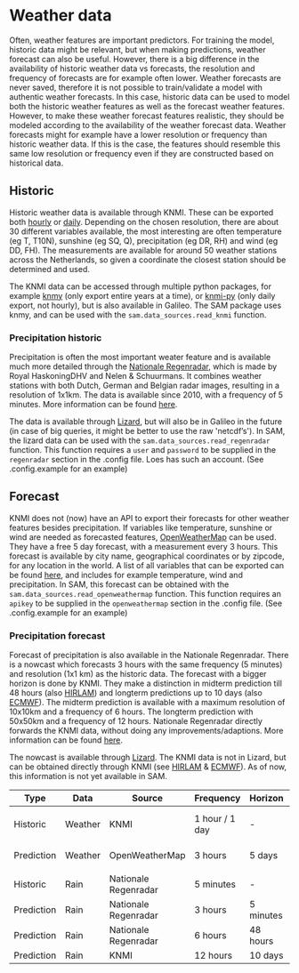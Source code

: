 # Weather data
Often, weather features are important predictors. For training the model, historic data might be relevant, but when making predictions, weather forecast can also be useful. However, there is a big difference in the availability of historic weather data vs forecasts, the resolution and frequency of forecasts are for example often lower.
Weather forecasts are never saved, therefore it is not possible to train/validate a model with authentic weather forecasts. In this case, historic data can be used to model both the historic weather features as well as the forecast weather features. However, to make these weather forecast features realistic, they should be modeled according to the availability of the weather forecast data. Weather forecasts might for example have a lower resolution or frequency than historic weather data. If this is the case, the features should resemble this same low resolution or frequency even if they are constructed based on historical data. 

## Historic
Historic weather data is available through KNMI. These can be exported both [hourly](https://projects.knmi.nl/klimatologie/uurgegevens/selectie.cgi) or [daily](http://projects.knmi.nl/klimatologie/daggegevens/selectie.cgi). Depending on the chosen resolution, there are about 30 different variables available, the most interesting are often temperature (eg T, T10N), sunshine (eg SQ, Q), precipitation (eg DR, RH) and wind (eg DD, FH). The measurements are available for around 50 weather stations across the Netherlands, so given a coordinate the closest station should be determined and used.

The KNMI data can be accessed through multiple python packages, for example [knmy](https://pypi.org/project/knmy/) (only export entire years at a time), or [knmi-py](https://pypi.org/project/knmi-py/) (only daily export, not hourly), but is also available in Galileo. The SAM package uses knmy, and can be used with the `sam.data_sources.read_knmi` function.

### Precipitation historic 
Precipitation is often the most important weater feature and is available much more detailed through the [Nationale Regenradar](https://nationaleregenradar.nl/), which is made by Royal HaskoningDHV and Nelen & Schuurmans. It combines weather stations with both Dutch, German and Belgian radar images, resulting in a resolution of 1x1km. The data is available since 2010, with a frequency of 5 minutes. More information can be found [here](https://nationaleregenradar.nl/pdfs/hoofdrapport_NRR_definitief.pdf). 

The data is available through [Lizard](https://rhdhv.lizard.net), but will also be in Galileo in the future (in case of big queries, it might be better to use the raw 'netcdf’s'). In SAM, the lizard data can be used with the `sam.data_sources.read_regenradar` function. This function requires a `user` and `password` to be supplied in the `regenradar` section in the .config file. Loes has such an account. (See .config.example for an example)

## Forecast
KNMI does not (now) have an API to export their forecasts for other weather features besides precipitation. If variables like temperature, sunshine or wind are needed as forecasted features, [OpenWeatherMap](https://openweathermap.org/api) can be used. They have a free 5 day forecast, with a measurement every 3 hours. This forecast is available by city name, geographical coordinates or by zipcode, for any location in the world. A list of all variables that can be exported can be found [here](https://openweathermap.org/forecast5), and includes for example temperature, wind and precipitation. In SAM, this forecast can be obtained with the `sam.data_sources.read_openweathermap` function. This function requires an `apikey` to be supplied in the `openweathermap` section in the .config file. (See .config.example for an example)

### Precipitation forecast
Forecast of precipitation is also available in the Nationale Regenradar. There is a nowcast which forecasts 3 hours with the same frequency (5 minutes) and resolution (1x1 km) as the historic data. The forecast with a bigger horizon is done by KNMI. They make a distinction in midterm prediction till 48 hours (also [HIRLAM](https://data.knmi.nl/datasets/hirlam_p5/0.2?q=hirlam)) and longterm predictions up to 10 days (also [ECMWF](http://projects.knmi.nl/datacentrum/catalogus/catalogus/content/nl-ecm-eps-ts-surf.htm)). The midterm prediction is available with a maximum resolution of 10x10km and a frequency of 6 hours. The longterm prediction with 50x50km and a frequency of 12 hours. Nationale Regenradar directly forwards the KNMI data, without doing any improvements/adaptions. More information can be found [here](https://nationaleregenradar.nl/pdfs/hoofdrapport_NRR_definitief.pdf).

The nowcast is available through [Lizard](https://rhdhv.lizard.net). The KNMI data is not in Lizard, but can be obtained directly through KNMI (see [HIRLAM](http://projects.knmi.nl/datacentrum/catalogus/catalogus/content/nl-nwp-lam-grid-p5.htm) & [ECMWF](http://projects.knmi.nl/datacentrum/catalogus/catalogus/content/nl-ecm-eps-ts-surf.htm)). As of now, this information is not yet available in SAM.


| Type | Data | Source |Frequency | Horizon | Resolution
|---|---|---|---|---|---|
| Historic | Weather | KNMI | 1 hour / 1 day |- | 50 weather stations
| Prediction | Weather | OpenWeatherMap | 3 hours | 5 days | city or coordinate
||
| Historic | Rain | Nationale Regenradar | 5 minutes |- | 1x1 km
| Prediction | Rain | Nationale Regenradar | 3 hours | 5 minutes | 1x1 km
| Prediction | Rain | Nationale Regenradar | 6 hours | 48 hours | 10x10 km
| Prediction | Rain | KNMI | 12 hours | 10 days | 50x50 km